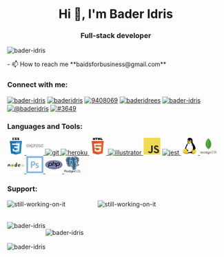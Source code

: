<h1 align="center">Hi 👋, I'm Bader Idris</h1>
<h3 align="center">Full-stack developer</h3>

<p align="left"> <img src="https://komarev.com/ghpvc/?username=bader-idris&label=Profile%20views&color=0e75b6&style=flat" alt="bader-idris" /> </p>
- 📫 How to reach me **baidsforbusiness@gmail.com**
<h3 align="left">Connect with me:</h3>
<p align="left">
<a href="https://codepen.io/bader-idris" target="blank"><img align="center" src="https://raw.githubusercontent.com/rahuldkjain/github-profile-readme-generator/master/src/images/icons/Social/codepen.svg" alt="bader-idris" height="30" width="40" /></a>
<a href="https://dev.to/baderidris" target="blank"><img align="center" src="https://raw.githubusercontent.com/rahuldkjain/github-profile-readme-generator/master/src/images/icons/Social/devto.svg" alt="baderidris" height="30" width="40" /></a>
<a href="https://stackoverflow.com/users/9408069" target="blank"><img align="center" src="https://raw.githubusercontent.com/rahuldkjain/github-profile-readme-generator/master/src/images/icons/Social/stack-overflow.svg" alt="9408069" height="30" width="40" /></a>
<a href="https://kaggle.com/baderidrees" target="blank"><img align="center" src="https://raw.githubusercontent.com/rahuldkjain/github-profile-readme-generator/master/src/images/icons/Social/kaggle.svg" alt="baderidrees" height="30" width="40" /></a>
<a href="https://www.leetcode.com/bader-idris" target="blank"><img align="center" src="https://raw.githubusercontent.com/rahuldkjain/github-profile-readme-generator/master/src/images/icons/Social/leet-code.svg" alt="bader-idris" height="30" width="40" /></a>
<a href="https://www.hackerearth.com/@baderidris" target="blank"><img align="center" src="https://raw.githubusercontent.com/rahuldkjain/github-profile-readme-generator/master/src/images/icons/Social/hackerearth.svg" alt="@baderidris" height="30" width="40" /></a>
<a href="https://discord.gg/#3649" target="blank"><img align="center" src="https://raw.githubusercontent.com/rahuldkjain/github-profile-readme-generator/master/src/images/icons/Social/discord.svg" alt="#3649" height="30" width="40" /></a>
</p>

<h3 align="left">Languages and Tools:</h3>
<p align="left"> <a href="https://www.w3schools.com/css/" target="_blank" rel="noreferrer"> <img src="https://raw.githubusercontent.com/devicons/devicon/master/icons/css3/css3-original-wordmark.svg" alt="css3" width="40" height="40"/> </a> <a href="https://expressjs.com" target="_blank" rel="noreferrer"> <img src="https://raw.githubusercontent.com/devicons/devicon/master/icons/express/express-original-wordmark.svg" alt="express" width="40" height="40"/> </a> <a href="https://git-scm.com/" target="_blank" rel="noreferrer"> <img src="https://www.vectorlogo.zone/logos/git-scm/git-scm-icon.svg" alt="git" width="40" height="40"/> </a> <a href="https://heroku.com" target="_blank" rel="noreferrer"> <img src="https://www.vectorlogo.zone/logos/heroku/heroku-icon.svg" alt="heroku" width="40" height="40"/> </a> <a href="https://www.w3.org/html/" target="_blank" rel="noreferrer"> <img src="https://raw.githubusercontent.com/devicons/devicon/master/icons/html5/html5-original-wordmark.svg" alt="html5" width="40" height="40"/> </a> <a href="https://www.adobe.com/in/products/illustrator.html" target="_blank" rel="noreferrer"> <img src="https://www.vectorlogo.zone/logos/adobe_illustrator/adobe_illustrator-icon.svg" alt="illustrator" width="40" height="40"/> </a> <img src="https://raw.githubusercontent.com/devicons/devicon/master/icons/javascript/javascript-original.svg" alt="javascript" width="40" height="40"/> </a> <a href="https://jestjs.io" target="_blank" rel="noreferrer"> <img src="https://www.vectorlogo.zone/logos/jestjsio/jestjsio-icon.svg" alt="jest" width="40" height="40"/> </a> <a href="https://www.linux.org/" target="_blank" rel="noreferrer"> <img src="https://raw.githubusercontent.com/devicons/devicon/master/icons/linux/linux-original.svg" alt="linux" width="40" height="40"/> </a> <a href="https://www.mongodb.com/" target="_blank" rel="noreferrer"> <img src="https://raw.githubusercontent.com/devicons/devicon/master/icons/mongodb/mongodb-original-wordmark.svg" alt="mongodb" width="40" height="40"/> </a> <a href="https://nodejs.org" target="_blank" rel="noreferrer"> <img src="https://raw.githubusercontent.com/devicons/devicon/master/icons/nodejs/nodejs-original-wordmark.svg" alt="nodejs" width="40" height="40"/> </a> <a href="https://www.photoshop.com/en" target="_blank" rel="noreferrer"> <img src="https://raw.githubusercontent.com/devicons/devicon/master/icons/photoshop/photoshop-line.svg" alt="photoshop" width="40" height="40"/> </a> <a href="https://www.php.net" target="_blank" rel="noreferrer"> <img src="https://raw.githubusercontent.com/devicons/devicon/master/icons/php/php-original.svg" alt="php" width="40" height="40"/> </a> <a href="https://www.postgresql.org" target="_blank" rel="noreferrer"> <img src="https://raw.githubusercontent.com/devicons/devicon/master/icons/postgresql/postgresql-original-wordmark.svg" alt="postgresql" width="40" height="40"/> </a> </p>

<h3 align="left">Support:</h3>
<p><a href="https://www.buymeacoffee.com/still-working-on-it"> <img align="left" src="https://cdn.buymeacoffee.com/buttons/v2/default-yellow.png" height="50" width="210" alt="still-working-on-it" /></a><a href="https://ko-fi.com/still-working-on-it"> <img align="left" src="https://cdn.ko-fi.com/cdn/kofi3.png?v=3" height="50" width="210" alt="still-working-on-it" /></a></p><br><br>

<p><img align="left" src="https://github-readme-stats.vercel.app/api/top-langs?username=bader-idris&show_icons=true&locale=en&layout=compact" alt="bader-idris" /></p>

<p>&nbsp;<img align="center" src="https://github-readme-stats.vercel.app/api?username=bader-idris&show_icons=true&locale=en" alt="bader-idris" /></p>

<p><img align="center" src="https://github-readme-streak-stats.herokuapp.com/?user=bader-idris&" alt="bader-idris" /></p>
